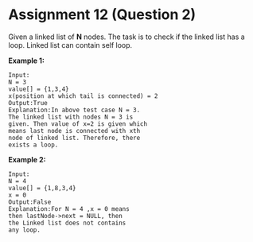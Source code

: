 # Assignment 12 (Question 2)

Given a linked list of **N** nodes. The task is to check if the linked list has a loop. Linked list can contain self loop.

**Example 1:**

```
Input:
N = 3
value[] = {1,3,4}
x(position at which tail is connected) = 2
Output:True
Explanation:In above test case N = 3.
The linked list with nodes N = 3 is
given. Then value of x=2 is given which
means last node is connected with xth
node of linked list. Therefore, there
exists a loop.
```

**Example 2:**

```
Input:
N = 4
value[] = {1,8,3,4}
x = 0
Output:False
Explanation:For N = 4 ,x = 0 means
then lastNode->next = NULL, then
the Linked list does not contains
any loop.
```